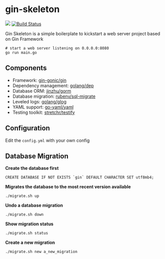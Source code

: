 # gin-skeleton

[![](https://goreportcard.com/badge/github.com/hyperjiang/gin-skeleton)](https://goreportcard.com/report/github.com/hyperjiang/gin-skeleton)
[![Build Status](https://travis-ci.org/hyperjiang/gin-skeleton.svg?branch=master)](https://travis-ci.org/hyperjiang/gin-skeleton)

Gin Skeleton is a simple boilerplate to kickstart a web server project based on Gin Framework

```
# start a web server listening on 0.0.0.0:8080
go run main.go
```

## Components

- Framework: [gin-gonic/gin](https://github.com/gin-gonic/gin)
- Dependency management: [golang/dep](golang/dep)
- Database ORM: [jinzhu/gorm](https://github.com/jinzhu/gorm)
- Database migration: [rubenv/sql-migrate](https://github.com/rubenv/sql-migrate)
- Leveled logs: [golang/glog](https://github.com/golang/glog)
- YAML support: [go-yaml/yaml](https://github.com/go-yaml/yaml)
- Testing toolkit: [stretchr/testify](https://github.com/stretchr/testify)

## Configuration

Edit the `config.yml` with your own config

## Database Migration

**Create the database first**

```
CREATE DATABASE IF NOT EXISTS `gin` DEFAULT CHARACTER SET utf8mb4;
```


**Migrates the database to the most recent version available**

```
./migrate.sh up
```

**Undo a database migration**

```
./migrate.sh down
```

**Show migration status**

```
./migrate.sh status
```

**Create a new migration**

```
./migrate.sh new a_new_migration
```